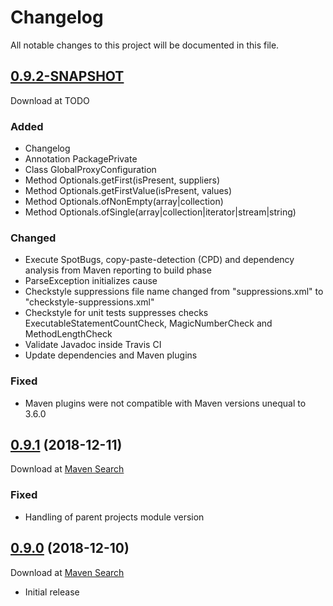 # Changelog
All notable changes to this project will be documented in this file.

<a name="0.9.2"></a>

## [0.9.2-SNAPSHOT](https://github.com/lars-sh/parent/compare/3547b85c9a72fd0c10c00be9dd40ceee65fec7cf...master)

Download at TODO

### Added
* Changelog
* Annotation PackagePrivate
* Class GlobalProxyConfiguration
* Method Optionals.getFirst(isPresent, suppliers)
* Method Optionals.getFirstValue(isPresent, values)
* Method Optionals.ofNonEmpty(array|collection)
* Method Optionals.ofSingle(array|collection|iterator|stream|string)

### Changed
* Execute SpotBugs, copy-paste-detection (CPD) and dependency analysis from Maven reporting to build phase
* ParseException initializes cause
* Checkstyle suppressions file name changed from "suppressions.xml" to "checkstyle-suppressions.xml"
* Checkstyle for unit tests suppresses checks ExecutableStatementCountCheck, MagicNumberCheck and MethodLengthCheck
* Validate Javadoc inside Travis CI
* Update dependencies and Maven plugins

### Fixed
* Maven plugins were not compatible with Maven versions unequal to 3.6.0

<a name="0.9.1"></a>

## [0.9.1](https://github.com/lars-sh/parent/compare/55696d71cc8c2946710a803945c0425967e4e83c...3547b85c9a72fd0c10c00be9dd40ceee65fec7cf) (2018-12-11)

Download at [Maven Search](https://search.maven.org/search?q=g:de.lars-sh%20AND%20%28a:parent%20a:root%20a:utils%20a:utils-annotations%20a:utils-test%29%20AND%20v:0.9.1)

### Fixed
* Handling of parent projects module version

<a name="0.9.0"></a>

## [0.9.0](https://github.com/lars-sh/parent/commit/55696d71cc8c2946710a803945c0425967e4e83c) (2018-12-10)

Download at [Maven Search](https://search.maven.org/search?q=g:de.lars-sh%20AND%20%28a:parent%20a:root%20a:utils%20a:utils-annotations%20a:utils-test%29%20AND%20v:0.9.0)

* Initial release
